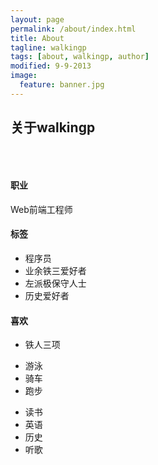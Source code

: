 ```yaml
---
layout: page
permalink: /about/index.html
title: About
tagline: walkingp
tags: [about, walkingp, author]
modified: 9-9-2013
image:
  feature: banner.jpg
---
```

<h2>关于walkingp</h2>

<p><img src="http://walkingp.com/assets/images/walkingp.jpg" alt="" /></p>
<br />


#### 职业
Web前端工程师

#### 标签
+ 程序员
+ 业余铁三爱好者
+ 左派极保守人士
+ 历史爱好者

#### 喜欢
+ 铁人三项
- 游泳
- 骑车
- 跑步
+ 读书
+ 英语
+ 历史
+ 听歌

